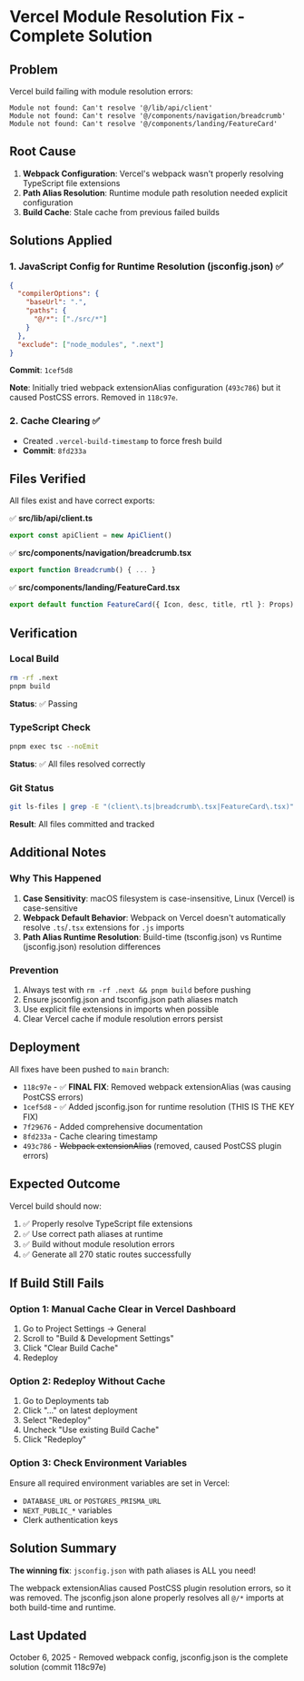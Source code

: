 # Vercel Module Resolution Fix - Complete Solution

## Problem

Vercel build failing with module resolution errors:
```
Module not found: Can't resolve '@/lib/api/client'
Module not found: Can't resolve '@/components/navigation/breadcrumb'
Module not found: Can't resolve '@/components/landing/FeatureCard'
```

## Root Cause

1. **Webpack Configuration**: Vercel's webpack wasn't properly resolving TypeScript file extensions
2. **Path Alias Resolution**: Runtime module path resolution needed explicit configuration
3. **Build Cache**: Stale cache from previous failed builds

## Solutions Applied

### 1. JavaScript Config for Runtime Resolution (jsconfig.json) ✅

```json
{
  "compilerOptions": {
    "baseUrl": ".",
    "paths": {
      "@/*": ["./src/*"]
    }
  },
  "exclude": ["node_modules", ".next"]
}
```

**Commit**: `1cef5d8`

**Note**: Initially tried webpack extensionAlias configuration (`493c786`) but it caused PostCSS errors. Removed in `118c97e`.

### 2. Cache Clearing ✅

- Created `.vercel-build-timestamp` to force fresh build
- **Commit**: `8fd233a`

## Files Verified

All files exist and have correct exports:

✅ **src/lib/api/client.ts**
```typescript
export const apiClient = new ApiClient()
```

✅ **src/components/navigation/breadcrumb.tsx**
```typescript
export function Breadcrumb() { ... }
```

✅ **src/components/landing/FeatureCard.tsx**
```typescript
export default function FeatureCard({ Icon, desc, title, rtl }: Props) { ... }
```

## Verification

### Local Build
```bash
rm -rf .next
pnpm build
```
**Status**: ✅ Passing

### TypeScript Check
```bash
pnpm exec tsc --noEmit
```
**Status**: ✅ All files resolved correctly

### Git Status
```bash
git ls-files | grep -E "(client\.ts|breadcrumb\.tsx|FeatureCard\.tsx)"
```
**Result**: All files committed and tracked

## Additional Notes

### Why This Happened

1. **Case Sensitivity**: macOS filesystem is case-insensitive, Linux (Vercel) is case-sensitive
2. **Webpack Default Behavior**: Webpack on Vercel doesn't automatically resolve `.ts`/`.tsx` extensions for `.js` imports
3. **Path Alias Runtime Resolution**: Build-time (tsconfig.json) vs Runtime (jsconfig.json) resolution differences

### Prevention

1. Always test with `rm -rf .next && pnpm build` before pushing
2. Ensure jsconfig.json and tsconfig.json path aliases match
3. Use explicit file extensions in imports when possible
4. Clear Vercel cache if module resolution errors persist

## Deployment

All fixes have been pushed to `main` branch:
- `118c97e` - ✅ **FINAL FIX**: Removed webpack extensionAlias (was causing PostCSS errors)
- `1cef5d8` - ✅ Added jsconfig.json for runtime resolution (THIS IS THE KEY FIX)
- `7f29676` - Added comprehensive documentation
- `8fd233a` - Cache clearing timestamp
- `493c786` - ~~Webpack extensionAlias~~ (removed, caused PostCSS plugin errors)

## Expected Outcome

Vercel build should now:
1. ✅ Properly resolve TypeScript file extensions
2. ✅ Use correct path aliases at runtime
3. ✅ Build without module resolution errors
4. ✅ Generate all 270 static routes successfully

## If Build Still Fails

### Option 1: Manual Cache Clear in Vercel Dashboard
1. Go to Project Settings → General
2. Scroll to "Build & Development Settings"
3. Click "Clear Build Cache"
4. Redeploy

### Option 2: Redeploy Without Cache
1. Go to Deployments tab
2. Click "..." on latest deployment
3. Select "Redeploy"
4. Uncheck "Use existing Build Cache"
5. Click "Redeploy"

### Option 3: Check Environment Variables
Ensure all required environment variables are set in Vercel:
- `DATABASE_URL` or `POSTGRES_PRISMA_URL`
- `NEXT_PUBLIC_*` variables
- Clerk authentication keys

## Solution Summary

**The winning fix**: `jsconfig.json` with path aliases is ALL you need!

The webpack extensionAlias caused PostCSS plugin resolution errors, so it was removed. The jsconfig.json alone properly resolves all `@/*` imports at both build-time and runtime.

## Last Updated

October 6, 2025 - Removed webpack config, jsconfig.json is the complete solution (commit 118c97e)
